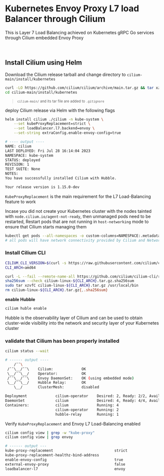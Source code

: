 # Kubernetes Envoy Proxy L7 load Balancer through Cilium

This is Layer 7 Load Balancing achieved on Kubernetes gRPC Go services through Cilium embedded Envoy Proxy

<br />

## Install Cilium using Helm

Download the Cilium release tarball and change directory to `cilium-main/install/kubernetes`

```bash
curl -LO https://github.com/cilium/cilium/archive/main.tar.gz && tar xzvf main.tar.gz
cd cilium-main/install/kubernetes
```
> <small>`cilium-main/` and its tar file are added to `.gitignore`</small>

deploy Cilium release via Helm with the following flags
```bash
helm install cilium ./cilium -n kube-system \
    --set kubeProxyReplacement=strict \
    --set loadBalancer.l7.backend=envoy \
    --set-string extraConfig.enable-envoy-config=true

# ---- output ----
NAME: cilium
LAST DEPLOYED: Fri Jul 28 16:14:04 2023
NAMESPACE: kube-system
STATUS: deployed
REVISION: 1
TEST SUITE: None
NOTES:
You have successfully installed Cilium with Hubble.

Your release version is 1.15.0-dev
```
`KubeProxyReplacement` is the main requirement for the L7 Load-Balancing feature to work


Incase you did not create your Kubernetes cluster with the nodes tainted with `node.cilium.io/agent-not-ready`, then unmanaged pods need to be restarted, 
Restart pods that are not running in `host-networking` mode to ensure that Cilium starts managing them
```bash
kubectl get pods --all-namespaces -o custom-columns=NAMESPACE:.metadata.namespace,NAME:.metadata.name,HOSTNETWORK:.spec.hostNetwork --no-headers=true | grep '<none>' | awk '{print "-n "$1" "$2}' | xargs -L 1 -r kubectl delete pod
# all pods will have network connectivity provided by Cilium and NetworkPolicy now
```


### Install Cilium CLI

```bash
CILIUM_CLI_VERSION=$(curl -s https://raw.githubusercontent.com/cilium/cilium-cli/main/stable.txt)
CLI_ARCH=amd64

curl -L --fail --remote-name-all https://github.com/cilium/cilium-cli/releases/download/${CILIUM_CLI_VERSION}/cilium-linux-${CLI_ARCH}.tar.gz{,.sha256sum}
sha256sum --check cilium-linux-${CLI_ARCH}.tar.gz.sha256sum
sudo tar xzvfC cilium-linux-${CLI_ARCH}.tar.gz /usr/local/bin
rm cilium-linux-${CLI_ARCH}.tar.gz{,.sha256sum}
```

**enable Hubble**
```bash
cilium huble enable
```
Hubble is the observability layer of Cilium and can be used to obtain cluster-wide visibility into the network and security layer of your Kubernetes cluster


### validate that Cilium has been properly installed
```bash
cilium status --wait

# ------ output ----
    /¯¯\
 /¯¯\__/¯¯\    Cilium:             OK
 \__/¯¯\__/    Operator:           OK
 /¯¯\__/¯¯\    Envoy DaemonSet:    OK (using embedded mode)
 \__/¯¯\__/    Hubble Relay:       OK
    \__/       ClusterMesh:        disabled

Deployment             cilium-operator    Desired: 2, Ready: 2/2, Available: 2/2
DaemonSet              cilium             Desired: 4, Ready: 4/4, Available: 4/4
Containers:            cilium             Running: 4
                       cilium-operator    Running: 2
                       hubble-relay       Running: 1

```

Verify `KubeProxyReplacement` and Envoy L7 Load-Balancing enabled

```bash
cilium config view | grep -w "kube-proxy"
cilium config view | grep envoy

# ------ output ---
kube-proxy-replacement                            strict
kube-proxy-replacement-healthz-bind-address
enable-envoy-config                               true
external-envoy-proxy                              false
loadbalancer-l7                                   envoy
```